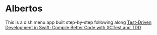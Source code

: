 # Albertos

This is a dish menu app built step-by-step following along [Test-Driven Development in Swift: Compile Better Code with XCTest and TDD](https://learning.oreilly.com/library/view/test-driven-development-in/9781484270028/)
